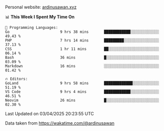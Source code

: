 Personal website: [ardinusawan.xyz](https://ardinusawan.xyz)

<!--START_SECTION:waka-->
📊 **This Week I Spent My Time On** 

```text
💬 Programming Languages: 
Go                       9 hrs 38 mins       ████████████░░░░░░░░░░░░░   49.43 % 
PHP                      7 hrs 14 mins       █████████░░░░░░░░░░░░░░░░   37.13 % 
CSS                      1 hr 11 mins        ██░░░░░░░░░░░░░░░░░░░░░░░   06.14 % 
Bash                     36 mins             █░░░░░░░░░░░░░░░░░░░░░░░░   03.09 % 
Markdown                 16 mins             ░░░░░░░░░░░░░░░░░░░░░░░░░   01.42 % 

🔥 Editors: 
GoLand                   9 hrs 58 mins       █████████████░░░░░░░░░░░░   51.19 % 
VS Code                  9 hrs 4 mins        ████████████░░░░░░░░░░░░░   46.51 % 
Neovim                   26 mins             █░░░░░░░░░░░░░░░░░░░░░░░░   02.30 % 
```


 Last Updated on 03/04/2025 20:23:55 UTC
<!--END_SECTION:waka-->
Data taken from https://wakatime.com/@ardinusawan
